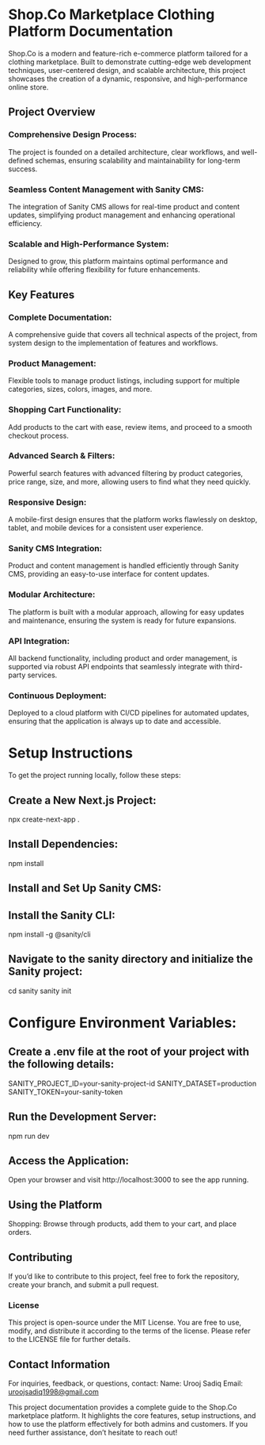 # Shop.Co Marketplace Clothing Platform Documentation

Shop.Co is a modern and feature-rich e-commerce platform tailored for a clothing marketplace. Built to demonstrate cutting-edge web development techniques, user-centered design, and scalable architecture, this project showcases the creation of a dynamic, responsive, and high-performance online store.

## Project Overview

### Comprehensive Design Process: 
The project is founded on a detailed architecture, clear workflows, and well-defined schemas, ensuring scalability and maintainability for long-term success.

### Seamless Content Management with Sanity CMS: 
The integration of Sanity CMS allows for real-time product and content updates, simplifying product management and enhancing operational efficiency.

### Scalable and High-Performance System: 
Designed to grow, this platform maintains optimal performance and reliability while offering flexibility for future enhancements.

## Key Features
### Complete Documentation:
A comprehensive guide that covers all technical aspects of the project, from system design to the implementation of features and workflows.

### Product Management: 
Flexible tools to manage product listings, including support for multiple categories, sizes, colors, images, and more.

### Shopping Cart Functionality: 
Add products to the cart with ease, review items, and proceed to a smooth checkout process.

### Advanced Search & Filters: 
Powerful search features with advanced filtering by product categories, price range, size, and more, allowing users to find what they need quickly.

### Responsive Design: 
A mobile-first design ensures that the platform works flawlessly on desktop, tablet, and mobile devices for a consistent user experience.

### Sanity CMS Integration: 
Product and content management is handled efficiently through Sanity CMS, providing an easy-to-use interface for content updates.

### Modular Architecture:
The platform is built with a modular approach, allowing for easy updates and maintenance, ensuring the system is ready for future expansions.

### API Integration: 
All backend functionality, including product and order management, is supported via robust API endpoints that seamlessly integrate with third-party services.

### Continuous Deployment:
Deployed to a cloud platform with CI/CD pipelines for automated updates, ensuring that the application is always up to date and accessible.

# Setup Instructions
To get the project running locally, follow these steps:

## Create a New Next.js Project:
npx create-next-app .

## Install Dependencies:
npm install

## Install and Set Up Sanity CMS:

## Install the Sanity CLI:
npm install -g @sanity/cli

## Navigate to the sanity directory and initialize the Sanity project:
cd sanity
sanity init

# Configure Environment Variables: 

## Create a .env file at the root of your project with the following details:
SANITY_PROJECT_ID=your-sanity-project-id
SANITY_DATASET=production
SANITY_TOKEN=your-sanity-token

## Run the Development Server:
npm run dev

## Access the Application: 
Open your browser and visit http://localhost:3000 to see the app running.

## Using the Platform
Shopping: Browse through products, add them to your cart, and place orders.

## Contributing
If you’d like to contribute to this project, feel free to fork the repository, create your branch, and submit a pull request.

### License
This project is open-source under the MIT License. You are free to use, modify, and distribute it according to the terms of the license. Please refer to the LICENSE file for further details.

## Contact Information
For inquiries, feedback, or questions, contact:
Name: Urooj Sadiq
Email: uroojsadiq1998@gmail.com

This project documentation provides a complete guide to the Shop.Co marketplace platform. It highlights the core features, setup instructions, and how to use the platform effectively for both admins and customers. If you need further assistance, don’t hesitate to reach out!
